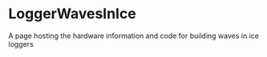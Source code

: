 # LoggerWavesInIce
A page hosting the hardware information and code for building waves in ice loggers
